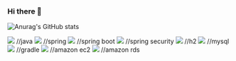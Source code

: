 ### Hi there 👋

<!--
**Kyusung98/Kyusung98** is a ✨ _special_ ✨ repository because its `README.md` (this file) appears on your GitHub profile.

Here are some ideas to get you started:

- 🔭 I’m currently working on ...
- 🌱 I’m currently learning ...
- 👯 I’m looking to collaborate on ...
- 🤔 I’m looking for help with ...
- 💬 Ask me about ...
- 📫 How to reach me: ...
- 😄 Pronouns: ...
- ⚡ Fun fact: ...
-->
![Anurag's GitHub stats](https://github-readme-stats.vercel.app/api?username=Kyusung98&show_icons=true&theme=radical)

<img src="https://img.shields.io/badge/java-F24E1E?style=for-the-badge&logo=java&logoColor=white"> //java
<img src="https://img.shields.io/badge/SPRING DATA JPA-6DB33F?style=for-the-badge&logo=spring&logoColor=white"> //spring
<img src="https://img.shields.io/badge/spring boot-6DB33F?style=for-the-badge&logo=spring boot&logoColor=white"> //spring boot
<img src="https://img.shields.io/badge/spring security-6DB33F?style=for-the-badge&logo=spring security&logoColor=white"> //spring security
<img src="https://img.shields.io/badge/h2-004088?style=for-the-badge&logo=h2&logoColor=white"> //h2
<img src="https://img.shields.io/badge/mysql-4479A1?style=for-the-badge&logo=mysql&logoColor=white"> //mysql
<img src="https://img.shields.io/badge/gradle-02303A?style=for-the-badge&logo=gradle&logoColor=white"> //gradle
<img src="https://img.shields.io/badge/amazon ec2-FF9900?style=for-the-badge&logo=amazon ec2&logoColor=white"> //amazon ec2
<img src="https://img.shields.io/badge/amazon rds-527FFF?style=for-the-badge&logo=amazon rds&logoColor=white"> //amazon rds
